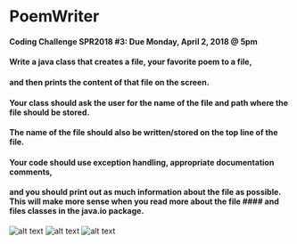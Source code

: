 # PoemWriter
#### Coding Challenge SPR2018 #3: Due Monday, April 2, 2018 @ 5pm
#### Write a java class that creates a file, your favorite poem to a file, 
#### and then prints the content of that file on the screen. 
#### Your class should ask the user for the name of the file and path where the file should be stored.  
#### The name of the file should also be written/stored on the top line of the file.

#### Your code should use exception handling, appropriate documentation comments, 
#### and you should print out as much information about the file as possible.  This will make more sense when you read more about the file #### and files classes in the java.io package.

![alt text](https://github.com/techinologic/PoemWriter/blob/master/poemwriterdemo.gif)
![alt text](https://github.com/techinologic/PoemWriter/blob/master/ss2.PNG)
![alt text](https://github.com/techinologic/PoemWriter/blob/master/ss1.PNG)
